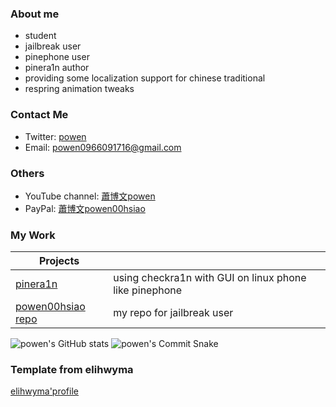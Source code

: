 
### About me 
- student
- jailbreak user
- pinephone user
- pinera1n author
- providing some localization support for chinese traditional
- respring animation tweaks


### Contact Me
* Twitter: [powen](https://twitter.com/powen00hsiao)
* Email: powen0966091716@gmail.com

### Others  
* YouTube channel: [蕭博文powen](https://youtube.com/channel/UC10pdtvFTDo60X-aXvbNy7w)
* PayPal: [蕭博文powen00hsiao](https://www.paypal.com/paypalme/powen00hsiao)

### My Work
| Projects                                                  |                                                                                |
|-----------------------------------------------------------|--------------------------------------------------------------------------------|
| [pinera1n](https://github.com/powenn/pinera1n) | using checkra1n with GUI on linux phone like pinephone                                              |
| [powen00hsiao repo](https://powenn.github.io/powen00hsiao/)          | my repo for jailbreak user |                                   |

![powen's GitHub stats](https://github-readme-stats.vercel.app/api?username=powenn&show_icons=true&theme=tokyonight&count_private=true)
![powen's Commit Snake](https://github.com/powenn/powenn/blob/output/github-contribution-grid-snake.gif)

### Template from elihwyma
[elihwyma'profile](https://github.com/elihwyma/elihwyma)
